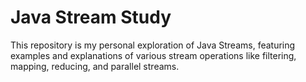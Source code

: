 # Java Stream Study
This repository is my personal exploration of Java Streams, featuring examples and explanations of various stream operations like filtering, mapping, reducing, and parallel streams.
